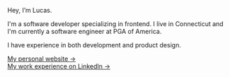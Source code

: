 Hey, I’m Lucas.

I'm a software developer specializing in frontend. I live in Connecticut and I'm currently a software engineer at PGA of America.

I have experience in both development and product design.

[My personal website &rarr;](https://lucaslitton.com) <br/>
[My work experience on LinkedIn &rarr;](https://linkedin.com/in/lucaslitton)
